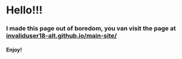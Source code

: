 # Hello!!!
### I made this page out of boredom, you van visit the page at [invaliduser18-alt.github.io/main-site/](https://invaliduser18-alt.github.io/main-site/)
#### Enjoy!
